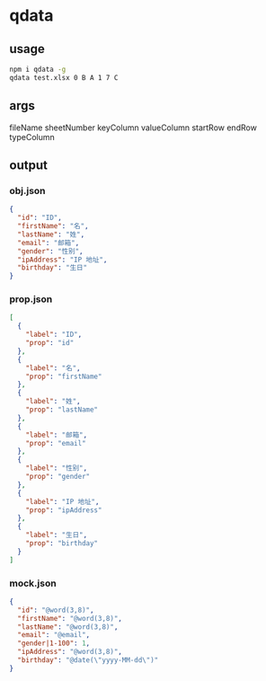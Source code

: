 # qdata

## usage
```sh
npm i qdata -g
qdata test.xlsx 0 B A 1 7 C
```

## args
fileName sheetNumber keyColumn valueColumn startRow endRow typeColumn

## output 
### obj.json
```json
{
  "id": "ID",
  "firstName": "名",
  "lastName": "姓",
  "email": "邮箱",
  "gender": "性别",
  "ipAddress": "IP 地址",
  "birthday": "生日"
}
```
### prop.json

```json
[
  {
    "label": "ID",
    "prop": "id"
  },
  {
    "label": "名",
    "prop": "firstName"
  },
  {
    "label": "姓",
    "prop": "lastName"
  },
  {
    "label": "邮箱",
    "prop": "email"
  },
  {
    "label": "性别",
    "prop": "gender"
  },
  {
    "label": "IP 地址",
    "prop": "ipAddress"
  },
  {
    "label": "生日",
    "prop": "birthday"
  }
]
```

### mock.json
```json
{
  "id": "@word(3,8)",
  "firstName": "@word(3,8)",
  "lastName": "@word(3,8)",
  "email": "@email",
  "gender|1-100": 1,
  "ipAddress": "@word(3,8)",
  "birthday": "@date(\"yyyy-MM-dd\")"
}
``` 
